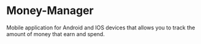 # Money-Manager
Mobile application for Android and IOS devices that allows you to track the amount of money that earn and spend.
